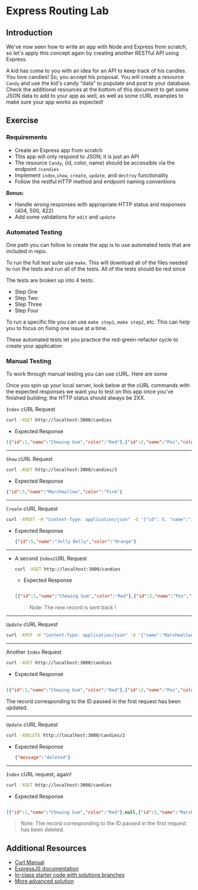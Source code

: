 # Express Routing Lab

## Introduction

We've now seen how to write an app with Node and Express from scratch, so let's apply this concept again by creating another RESTful API using Express.

A kid has come to you with an idea for an API to keep track of his candies.  You love candies!  So, you accept his proposal. You 
will create a resource `Candy` and use the kid's candy "data" to populate and post to your database. Check the additional resources 
at the bottom of this document to get some JSON data to add to your app as well, as well as some cURL examples to make sure your 
app works as expected!

## Exercise

### Requirements

- Create an Express app from scratch
- This app will only respond to JSON; it is just an API
- The resource `Candy`, (id, color, name) should be accessible via the endpoint `/candies` 
- Implement `index`,`show`, `create`, `update`, and `destroy` functionality
- Follow the restful HTTP method and endpoint naming conventions

**Bonus:**
- Handle wrong responses with appropriate HTTP status and responses (404, 500, 422)
- Add some validations for `edit` and `update`

### Automated Testing

One path you can follow to create the app is to use automated tests that are included in repo.

To run the full test suite use ``make``. This will download all of the files needed to run the tests and run all of the tests. 
All of the tests should be red since 

The tests are broken up into 4 tests:
- Step One
- Step Two 
- Step Three
- Step Four

To run a specific file you can use ``make step1``, ``make step2``, etc. This can help you to focus on fixing one issue at a time.

These automated tests let you practice the red-green-refactor cycle to create your application

### Manual Testing 

To work through manual testing you can use cURL. Here are some 

Once you spin up your local server, look below at the cURL commands with the expected responses we want you to test on this app once you've finished building;  the HTTP status should always be 2XX.

`Index` cURL Request

```bash
curl -XGET http://localhost:3000/candies

```

  - Expected Response
  ```json
  [{"id":1,"name":"Chewing Gum","color":"Red"},{"id":2,"name":"Pez","color":"Green"},{"id":3,"name":"Marshmallow","color":"Pink"},{"id":4,"name":"Candy Stick","color":"Blue"}]
  ```
---

`Show` cURL Request

```bash
curl -XGET http://localhost:3000/candies/3

```

  - Expected Response
  ```json
  {"id":3,"name":"Marshmallow","color":"Pink"}
  ```
---

`Create` cURL Request

```bash
curl -XPOST -H "Content-Type: application/json" -d '{"id": 5, "name":"Jelly Belly","color":"Orange"}' http://localhost:3000/candies

```

  - Expected Response
    ```json
    {"id":5,"name":"Jelly Belly","color":"Orange"}
    ```

---


- A second `Index`cURL Request

  ```bash
  curl -XGET http://localhost:3000/candies
  ```

  - Expected Response

  ```json

  [{"id":1,"name":"Chewing Gum","color":"Red"},{"id":2,"name":"Pez","color":"Green"},{"id":3,"name":"Marshmallow","color":"Pink"},{"id":4,"name":"Candy Stick","color":"Blue"},{"id": 5, "name":"Jelly Belly","color":"Orange"}]
  ```
  > Note: The new record is sent back !

---

`Update` cURL Request

```bash
curl -XPUT -H "Content-Type: application/json" -d '{"name":"Marshmallows","color":"white"}' http://localhost:3000/candies/3
```

---

Another `Index` Request

```bash
curl -XGET http://localhost:3000/candies
```

  - Expected Response

  ```json

  [{"id":1,"name":"Chewing Gum","color":"Red"},{"id":2,"name":"Pez","color":"Green"},{"name":"Marshmallows","color":"white"},{"id":4,"name":"Candy Stick","color":"Blue"}]
  ```
  The record corresponding to the ID passed in the first request has been updated.

---

`Update` cURL Request

```bash
curl -XDELETE http://localhost:3000/candies/2
```

  - Expected Response
    ```json
    {"message":"deleted"}
    ```

---

`Index` cURL request, again!

```bash
curl -XGET http://localhost:3000/candies
```

 - Expected Response

  ```json

  [{"id":1,"name":"Chewing Gum","color":"Red"},null,{"id":3,"name":"Marshmallow","color":"Pink"},{"id":4,"name":"Candy Stick","color":"Blue"}]
  ```

> Note: The record corresponding to the ID passed in the first request has been deleted.



## Additional Resources

- [Curl Manual](http://curl.haxx.se/docs/manual.html)
- [ExpressJS documentation](http://expressjs.com/4x/api.html)
- [In-class starter code with solutions branches](https://github.com/sf-wdi-26/candies/tree/master)
- [More advanced solution](solution-code)

